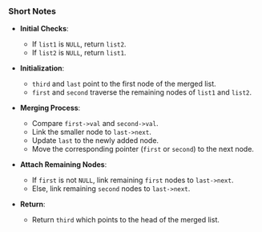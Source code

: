 
### Short Notes

- **Initial Checks**:
  - If `list1` is `NULL`, return `list2`.
  - If `list2` is `NULL`, return `list1`.

- **Initialization**:
  - `third` and `last` point to the first node of the merged list.
  - `first` and `second` traverse the remaining nodes of `list1` and `list2`.

- **Merging Process**:
  - Compare `first->val` and `second->val`.
  - Link the smaller node to `last->next`.
  - Update `last` to the newly added node.
  - Move the corresponding pointer (`first` or `second`) to the next node.

- **Attach Remaining Nodes**:
  - If `first` is not `NULL`, link remaining `first` nodes to `last->next`.
  - Else, link remaining `second` nodes to `last->next`.

- **Return**:
  - Return `third` which points to the head of the merged list.
